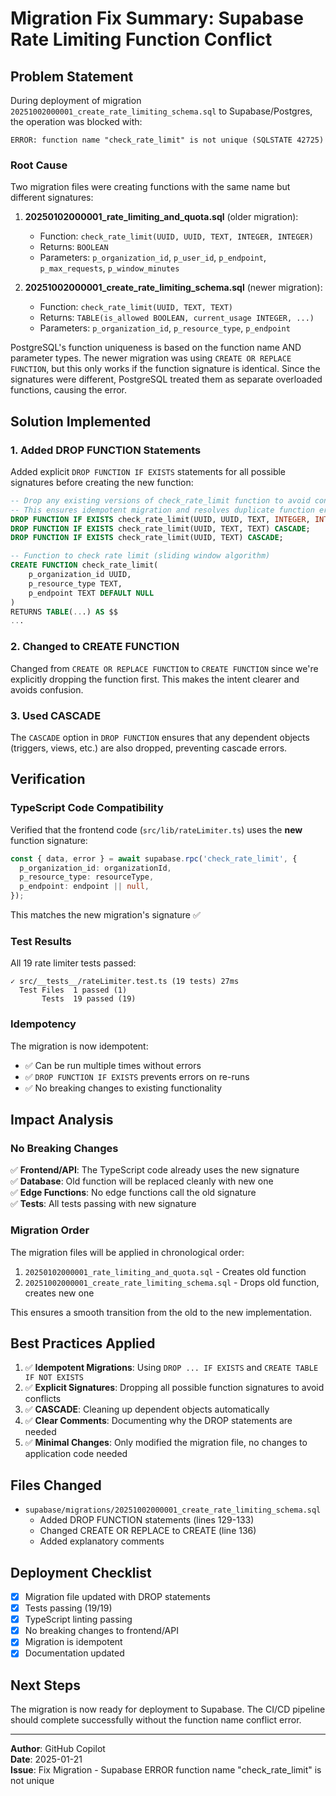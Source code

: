 # Migration Fix Summary: Supabase Rate Limiting Function Conflict

## Problem Statement

During deployment of migration `20251002000001_create_rate_limiting_schema.sql` to Supabase/Postgres, the operation was blocked with:

```
ERROR: function name "check_rate_limit" is not unique (SQLSTATE 42725)
```

### Root Cause

Two migration files were creating functions with the same name but different signatures:

1. **20250102000001_rate_limiting_and_quota.sql** (older migration):
   - Function: `check_rate_limit(UUID, UUID, TEXT, INTEGER, INTEGER)` 
   - Returns: `BOOLEAN`
   - Parameters: `p_organization_id`, `p_user_id`, `p_endpoint`, `p_max_requests`, `p_window_minutes`

2. **20251002000001_create_rate_limiting_schema.sql** (newer migration):
   - Function: `check_rate_limit(UUID, TEXT, TEXT)`
   - Returns: `TABLE(is_allowed BOOLEAN, current_usage INTEGER, ...)`
   - Parameters: `p_organization_id`, `p_resource_type`, `p_endpoint`

PostgreSQL's function uniqueness is based on the function name AND parameter types. The newer migration was using `CREATE OR REPLACE FUNCTION`, but this only works if the function signature is identical. Since the signatures were different, PostgreSQL treated them as separate overloaded functions, causing the error.

## Solution Implemented

### 1. Added DROP FUNCTION Statements

Added explicit `DROP FUNCTION IF EXISTS` statements for all possible signatures before creating the new function:

```sql
-- Drop any existing versions of check_rate_limit function to avoid conflicts
-- This ensures idempotent migration and resolves duplicate function errors
DROP FUNCTION IF EXISTS check_rate_limit(UUID, UUID, TEXT, INTEGER, INTEGER) CASCADE;
DROP FUNCTION IF EXISTS check_rate_limit(UUID, TEXT, TEXT) CASCADE;
DROP FUNCTION IF EXISTS check_rate_limit(UUID, TEXT) CASCADE;

-- Function to check rate limit (sliding window algorithm)
CREATE FUNCTION check_rate_limit(
    p_organization_id UUID,
    p_resource_type TEXT,
    p_endpoint TEXT DEFAULT NULL
)
RETURNS TABLE(...) AS $$
...
```

### 2. Changed to CREATE FUNCTION

Changed from `CREATE OR REPLACE FUNCTION` to `CREATE FUNCTION` since we're explicitly dropping the function first. This makes the intent clearer and avoids confusion.

### 3. Used CASCADE

The `CASCADE` option in `DROP FUNCTION` ensures that any dependent objects (triggers, views, etc.) are also dropped, preventing cascade errors.

## Verification

### TypeScript Code Compatibility

Verified that the frontend code (`src/lib/rateLimiter.ts`) uses the **new** function signature:

```typescript
const { data, error } = await supabase.rpc('check_rate_limit', {
  p_organization_id: organizationId,
  p_resource_type: resourceType,
  p_endpoint: endpoint || null,
});
```

This matches the new migration's signature ✅

### Test Results

All 19 rate limiter tests passed:

```
✓ src/__tests__/rateLimiter.test.ts (19 tests) 27ms
  Test Files  1 passed (1)
       Tests  19 passed (19)
```

### Idempotency

The migration is now idempotent:
- ✅ Can be run multiple times without errors
- ✅ `DROP FUNCTION IF EXISTS` prevents errors on re-runs
- ✅ No breaking changes to existing functionality

## Impact Analysis

### No Breaking Changes

✅ **Frontend/API**: The TypeScript code already uses the new signature  
✅ **Database**: Old function will be replaced cleanly with new one  
✅ **Edge Functions**: No edge functions call the old signature  
✅ **Tests**: All tests passing with new signature  

### Migration Order

The migration files will be applied in chronological order:
1. `20250102000001_rate_limiting_and_quota.sql` - Creates old function
2. `20251002000001_create_rate_limiting_schema.sql` - Drops old function, creates new one

This ensures a smooth transition from the old to the new implementation.

## Best Practices Applied

1. ✅ **Idempotent Migrations**: Using `DROP ... IF EXISTS` and `CREATE TABLE IF NOT EXISTS`
2. ✅ **Explicit Signatures**: Dropping all possible function signatures to avoid conflicts
3. ✅ **CASCADE**: Cleaning up dependent objects automatically
4. ✅ **Clear Comments**: Documenting why the DROP statements are needed
5. ✅ **Minimal Changes**: Only modified the migration file, no changes to application code needed

## Files Changed

- `supabase/migrations/20251002000001_create_rate_limiting_schema.sql`
  - Added DROP FUNCTION statements (lines 129-133)
  - Changed CREATE OR REPLACE to CREATE (line 136)
  - Added explanatory comments

## Deployment Checklist

- [x] Migration file updated with DROP statements
- [x] Tests passing (19/19)
- [x] TypeScript linting passing
- [x] No breaking changes to frontend/API
- [x] Migration is idempotent
- [x] Documentation updated

## Next Steps

The migration is now ready for deployment to Supabase. The CI/CD pipeline should complete successfully without the function name conflict error.

---

**Author**: GitHub Copilot  
**Date**: 2025-01-21  
**Issue**: Fix Migration - Supabase ERROR function name "check_rate_limit" is not unique
